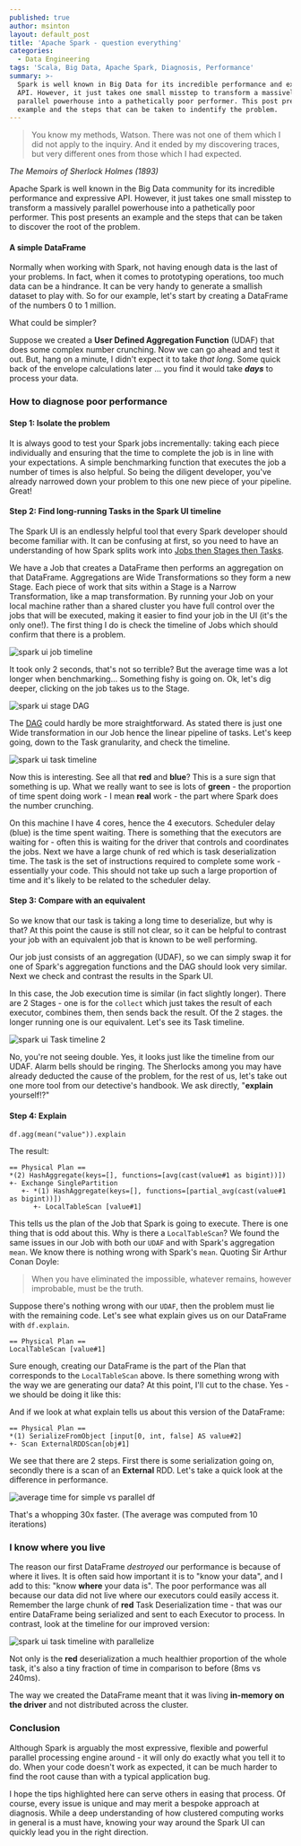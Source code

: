 ```yaml
---
published: true
author: msinton
layout: default_post
title: 'Apache Spark - question everything'
categories:
  - Data Engineering
tags: 'Scala, Big Data, Apache Spark, Diagnosis, Performance'
summary: >-
  Spark is well known in Big Data for its incredible performance and expressive
  API. However, it just takes one small misstep to transform a massively
  parallel powerhouse into a pathetically poor performer. This post presents an
  example and the steps that can be taken to indentify the problem.
---
```


>You know my methods, Watson. There was not one of them which
    I did not apply to the inquiry. And it ended by my discovering
    traces, but very different ones from those which I had expected.

_The Memoirs of Sherlock Holmes (1893)_

Apache Spark is well known in the Big Data community for its incredible performance and
expressive API. However, it just takes one small misstep to transform
a massively parallel powerhouse into a pathetically poor performer.
This post presents an example and the steps that can be taken to
discover the root of the problem.

#### A simple DataFrame
Normally when working with Spark, not having enough data is
the last of your problems. In fact, when it comes to prototyping
operations, too much data can be a hindrance. It can be
very handy to generate a smallish dataset to play with. So for our example, let's
start by creating a DataFrame of the numbers 0 to 1 million.

<script src="https://gist.github.com/msinton/1dd31a15174442a5510260408650422d.js"></script>

What could be simpler?

Suppose we created a **User Defined Aggregation Function** (UDAF)
that does some complex number crunching. Now we can go ahead and
test it out. But, hang on a minute, I didn't
expect it to take *that long*. Some quick back of the envelope
calculations later ... you find it would take **_days_** to
process your data.

### How to diagnose poor performance

#### Step 1: Isolate the problem

It is always good to test your Spark jobs incrementally: taking each
piece individually and ensuring that the time to complete the
job is in line with your expectations. A simple benchmarking function that executes the 
job a number of times is also helpful. So being the diligent developer, you've
already narrowed down your problem to this one new piece of your pipeline.
Great!

#### Step 2: Find long-running Tasks in the Spark UI timeline

The Spark UI is an endlessly helpful tool that every Spark developer should 
become familiar with. It can be confusing at first, so you need to have an 
understanding of how Spark splits work into [Jobs then Stages then Tasks](https://jaceklaskowski.gitbooks.io/mastering-apache-spark/content/spark-DAGScheduler-Stage.html).

We have a Job that creates a DataFrame then performs an aggregation on that DataFrame. 
Aggregations are Wide Transformations so they form a new Stage. Each piece of work 
that sits within a Stage is a Narrow Transformation, like a map transformation. 
By running your Job on your local machine rather than a shared cluster 
you have full control over the jobs that will be executed, making it easier to find your
job in the UI (it's the only one!). The first thing I do is check the timeline of Jobs 
which should confirm that there is a problem.

![spark ui job timeline]({{site.baseurl}}/msinton/assets/blog_Jobs-timeline.PNG)

It took only 2 seconds, that's not so terrible? But the average time was a lot longer
when benchmarking... Something fishy is going on. Ok, let's dig deeper, 
clicking on the job takes us to the Stage.

![spark ui stage DAG]({{site.baseurl}}/msinton/assets/blog_Stage-dag.PNG)

The [DAG](https://www.quora.com/What-is-a-DAG-in-Spark-and-how-does-it-work)
could hardly be more straightforward. As
stated there is just one Wide transformation
in our Job hence the linear pipeline of tasks. Let's keep going, down to the Task granularity, 
and check the timeline.

![spark ui task timeline]({{site.baseurl}}/msinton/assets/blog_task-timeline.PNG)

Now this is interesting. See all that **red** and **blue**? This is a sure sign that something is up.
What we really want to see is lots of **green** - the proportion of time spent doing work - I 
mean **real** work - the part where Spark does the number crunching. 

On this machine I have 4 cores, hence the 4 executors. Scheduler delay (blue) is the time 
spent waiting. There is something that the executors are waiting for - often this is 
waiting for the driver that controls and coordinates the jobs. Next we have a large chunk of 
red which is task deserialization time. The task is the set of instructions required to complete
some work - essentially your code. This should not take up such a large proportion of time 
and it's likely to be related to the scheduler delay.

#### Step 3: Compare with an equivalent

So we know that our task is taking a long time to deserialize, but why is that? 
At this point the cause is still not clear, so it can be helpful to contrast your job 
with an equivalent job that is known to be well performing.

<script src="https://gist.github.com/msinton/edbbec689b3ca3b789a1b2860d17bad1.js"></script>

Our job just consists of an aggregation (UDAF), so we can simply swap it for one of Spark's 
aggregation functions and the DAG should look very similar. Next we check and contrast 
the results in the Spark UI.

In this case, the Job execution time is similar (in fact slightly longer). There are 2 Stages - one is for the `collect` which just takes the result of each executor, combines them, then 
sends back the result. Of the 2 stages. the longer running one is our equivalent. 
Let's see its Task timeline.

![spark ui Task timeline 2]({{site.baseurl}}/msinton/assets/blog_task-timeline-2.PNG)

No, you're not seeing double. Yes, it looks just like the timeline from our UDAF.
Alarm bells should be ringing. The Sherlocks among you may have already deducted the cause
of the problem, for the rest of us, let's take out one more tool from our
detective's handbook. We ask directly, "**explain** yourself!?"

#### Step 4: Explain

```
df.agg(mean("value")).explain
```

The result:

    == Physical Plan ==
    *(2) HashAggregate(keys=[], functions=[avg(cast(value#1 as bigint))])
    +- Exchange SinglePartition
       +- *(1) HashAggregate(keys=[], functions=[partial_avg(cast(value#1 as bigint))])
          +- LocalTableScan [value#1]


This tells us the plan of the Job that Spark is going to execute. There is one thing 
that is odd about this. Why is there a `LocalTableScan`? We found the same issues in our Job with both our `UDAF` and with Spark's aggregation `mean`. We know there is nothing wrong with Spark's `mean`. Quoting Sir Arthur Conan Doyle: 

>When you have eliminated the impossible, whatever remains,
    however improbable, must be the truth.
    
Suppose there's nothing wrong with our `UDAF`, then the problem must lie with the remaining code. Let's see what explain gives us on our DataFrame with `df.explain`.

    == Physical Plan ==
    LocalTableScan [value#1]

Sure enough, creating our DataFrame is the part of the Plan that corresponds to the `LocalTableScan` above.
Is there something wrong with the way we are generating our data? At this point, I'll cut 
to the chase. Yes - we should be doing it like this:

<script src="https://gist.github.com/msinton/f0a9feb021b13832591dda9fa92e13b3.js"></script>

And if we look at what explain tells us about this version of the DataFrame:

    == Physical Plan ==
    *(1) SerializeFromObject [input[0, int, false] AS value#2]
    +- Scan ExternalRDDScan[obj#1]

We see that there are 2 steps. First there is some serialization going on, secondly
there is a scan of an **External** RDD. Let's take a quick look at the difference in
performance.

![average time for simple vs parallel df]({{site.baseurl}}/msinton/assets/blog_average-time.png)

That's a whopping 30x faster. 
(The average was computed from 10 iterations)

### I know where you live
The reason our first DataFrame _destroyed_ our performance is because of where it lives.
It is often said how important it is to "know your data", and I add to this: "know **where** your data is". The poor performance was all because our data did not live where our executors 
could easily access it. Remember the large chunk of **red** Task Deserialization time - that was our entire 
DataFrame being serialized and sent to each Executor to process. In contrast, look at the timeline for our improved version:

![spark ui task timeline with parallelize]({{site.baseurl}}/msinton/assets/blog_task-timeline-good.PNG)

Not only is the **red** deserialization a much healthier proportion of
the whole task, it's also a tiny fraction of time in comparison to before (8ms vs 240ms).

The way we created the DataFrame meant that it was
living **in-memory on the driver** and not distributed across the cluster.

### Conclusion
Although Spark is arguably the most expressive, flexible and powerful
parallel processing engine around - it will only do exactly what
you tell it to do. When your code doesn't work as expected, it can
be much harder to find the root cause than with a typical application bug.

I hope the tips highlighted here can serve others in easing that process.
Of course, every issue is unique and may merit a bespoke approach
at diagnosis. While a deep understanding of how clustered computing
works in general is a must have, knowing your way around the Spark UI
can quickly lead you in the right direction.

